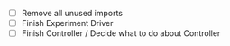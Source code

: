 - [ ] Remove all unused imports
- [ ] Finish Experiment Driver
- [ ] Finish Controller / Decide what to do about Controller
